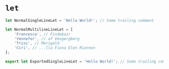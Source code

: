 # `let`

```ts { "file": "./valid.let.js", "symbol": "NormalSingleLineLet" }
let NormalSingleLineLet = 'Hello World!'; // Some trailing comment
```

```ts { "file": "./valid.let.js", "symbol": "NormalMultilineLineLet" }
let NormalMultilineLineLet = [
    'Francesca', // Findabair
    'Yennefer', // of Vengergberg
    'Triss', // Merigold
    'Ciri', // ...lla Fiona Elen Riannon
];
```

```ts { "file": "./valid.let.js", "symbol": "ExportedSingleLineLet" }
export let ExportedSingleLineLet = 'Hello World!'; // Some trailing comment
```

